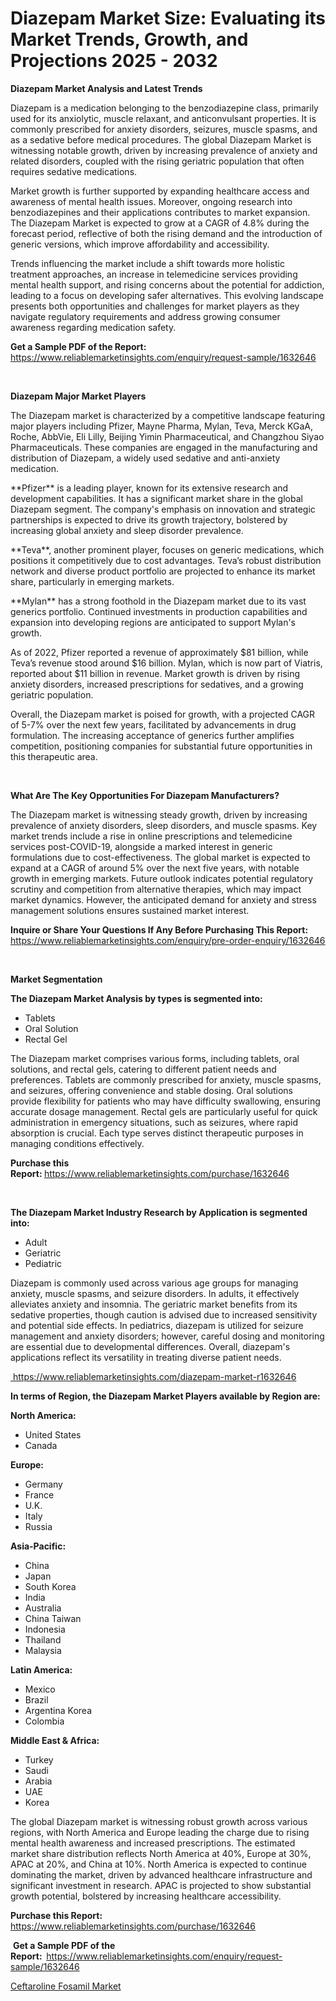 <p><h1>Diazepam Market Size: Evaluating its Market Trends, Growth, and Projections 2025 - 2032</h1></p><p><strong>Diazepam Market Analysis and Latest Trends</strong></p>
<p><p>Diazepam is a medication belonging to the benzodiazepine class, primarily used for its anxiolytic, muscle relaxant, and anticonvulsant properties. It is commonly prescribed for anxiety disorders, seizures, muscle spasms, and as a sedative before medical procedures. The global Diazepam Market is witnessing notable growth, driven by increasing prevalence of anxiety and related disorders, coupled with the rising geriatric population that often requires sedative medications. </p><p>Market growth is further supported by expanding healthcare access and awareness of mental health issues. Moreover, ongoing research into benzodiazepines and their applications contributes to market expansion. The Diazepam Market is expected to grow at a CAGR of 4.8% during the forecast period, reflective of both the rising demand and the introduction of generic versions, which improve affordability and accessibility.</p><p>Trends influencing the market include a shift towards more holistic treatment approaches, an increase in telemedicine services providing mental health support, and rising concerns about the potential for addiction, leading to a focus on developing safer alternatives. This evolving landscape presents both opportunities and challenges for market players as they navigate regulatory requirements and address growing consumer awareness regarding medication safety.</p></p>
<p><strong>Get a Sample PDF of the Report:&nbsp;</strong> <a href="https://www.reliablemarketinsights.com/enquiry/request-sample/1632646?utm_campaign=3218&utm_medium=2&utm_source=Github&utm_content=ia&utm_term=08032025&utm_id=diazepam">https://www.reliablemarketinsights.com/enquiry/request-sample/1632646</a></p>
<p>&nbsp;</p>
<p><strong>Diazepam Major Market Players</strong></p>
<p><p>The Diazepam market is characterized by a competitive landscape featuring major players including Pfizer, Mayne Pharma, Mylan, Teva, Merck KGaA, Roche, AbbVie, Eli Lilly, Beijing Yimin Pharmaceutical, and Changzhou Siyao Pharmaceuticals. These companies are engaged in the manufacturing and distribution of Diazepam, a widely used sedative and anti-anxiety medication.</p><p>**Pfizer** is a leading player, known for its extensive research and development capabilities. It has a significant market share in the global Diazepam segment. The company's emphasis on innovation and strategic partnerships is expected to drive its growth trajectory, bolstered by increasing global anxiety and sleep disorder prevalence.</p><p>**Teva**, another prominent player, focuses on generic medications, which positions it competitively due to cost advantages. Teva’s robust distribution network and diverse product portfolio are projected to enhance its market share, particularly in emerging markets.</p><p>**Mylan** has a strong foothold in the Diazepam market due to its vast generics portfolio. Continued investments in production capabilities and expansion into developing regions are anticipated to support Mylan's growth.</p><p>As of 2022, Pfizer reported a revenue of approximately $81 billion, while Teva’s revenue stood around $16 billion. Mylan, which is now part of Viatris, reported about $11 billion in revenue. Market growth is driven by rising anxiety disorders, increased prescriptions for sedatives, and a growing geriatric population.</p><p>Overall, the Diazepam market is poised for growth, with a projected CAGR of 5-7% over the next few years, facilitated by advancements in drug formulation. The increasing acceptance of generics further amplifies competition, positioning companies for substantial future opportunities in this therapeutic area.</p></p>
<p>&nbsp;</p>
<p><strong>What Are The Key Opportunities For Diazepam Manufacturers?</strong></p>
<p><p>The Diazepam market is witnessing steady growth, driven by increasing prevalence of anxiety disorders, sleep disorders, and muscle spasms. Key market trends include a rise in online prescriptions and telemedicine services post-COVID-19, alongside a marked interest in generic formulations due to cost-effectiveness. The global market is expected to expand at a CAGR of around 5% over the next five years, with notable growth in emerging markets. Future outlook indicates potential regulatory scrutiny and competition from alternative therapies, which may impact market dynamics. However, the anticipated demand for anxiety and stress management solutions ensures sustained market interest.</p></p>
<p><strong>Inquire or Share Your Questions If Any Before Purchasing This Report:</strong> <a href="https://www.reliablemarketinsights.com/enquiry/pre-order-enquiry/1632646?utm_campaign=3218&utm_medium=2&utm_source=Github&utm_content=ia&utm_term=08032025&utm_id=diazepam">https://www.reliablemarketinsights.com/enquiry/pre-order-enquiry/1632646</a></p>
<p>&nbsp;</p>
<p><strong>Market Segmentation</strong></p>
<p><strong>The Diazepam Market Analysis by types is segmented into:</strong></p>
<p><ul><li>Tablets</li><li>Oral Solution</li><li>Rectal Gel</li></ul></p>
<p><p>The Diazepam market comprises various forms, including tablets, oral solutions, and rectal gels, catering to different patient needs and preferences. Tablets are commonly prescribed for anxiety, muscle spasms, and seizures, offering convenience and stable dosing. Oral solutions provide flexibility for patients who may have difficulty swallowing, ensuring accurate dosage management. Rectal gels are particularly useful for quick administration in emergency situations, such as seizures, where rapid absorption is crucial. Each type serves distinct therapeutic purposes in managing conditions effectively.</p></p>
<p><strong>Purchase this Report:&nbsp;</strong><a href="https://www.reliablemarketinsights.com/purchase/1632646?utm_campaign=3218&utm_medium=2&utm_source=Github&utm_content=ia&utm_term=08032025&utm_id=diazepam">https://www.reliablemarketinsights.com/purchase/1632646</a></p>
<p>&nbsp;</p>
<p><strong>The Diazepam Market Industry Research by Application is segmented into:</strong></p>
<p><ul><li>Adult</li><li>Geriatric</li><li>Pediatric</li></ul></p>
<p><p>Diazepam is commonly used across various age groups for managing anxiety, muscle spasms, and seizure disorders. In adults, it effectively alleviates anxiety and insomnia. The geriatric market benefits from its sedative properties, though caution is advised due to increased sensitivity and potential side effects. In pediatrics, diazepam is utilized for seizure management and anxiety disorders; however, careful dosing and monitoring are essential due to developmental differences. Overall, diazepam's applications reflect its versatility in treating diverse patient needs.</p></p>
<p><a href="https://www.reliablemarketinsights.com/diazepam-market-r1632646?utm_campaign=3218&utm_medium=2&utm_source=Github&utm_content=ia&utm_term=08032025&utm_id=diazepam">&nbsp;https://www.reliablemarketinsights.com/diazepam-market-r1632646</a></p>
<p><strong>In terms of Region, the Diazepam Market Players available by Region are:</strong></p>
<p>
    <p> <strong> North America: </strong>
        <ul>
            <li>United States</li>
            <li>Canada</li>
        </ul>
        </p> 
    <p> <strong> Europe: </strong>
        <ul>
            <li>Germany</li>
            <li>France</li>
            <li>U.K.</li>
            <li>Italy</li>
            <li>Russia</li>
        </ul>
        </p> 
    <p> <strong> Asia-Pacific: </strong>
        <ul>
            <li>China</li>
            <li>Japan</li>
            <li>South Korea</li>
            <li>India</li>
            <li>Australia</li>
            <li>China Taiwan</li>
            <li>Indonesia</li>
            <li>Thailand</li>
            <li>Malaysia</li>
        </ul>
        </p> 
    <p> <strong> Latin America: </strong>
        <ul>
            <li>Mexico</li>
            <li>Brazil</li>
            <li>Argentina Korea</li>
            <li>Colombia</li>
        </ul>
        </p> 
    <p> <strong> Middle East & Africa: </strong>
        <ul>
            <li>Turkey</li>
            <li>Saudi</li>
            <li>Arabia</li>
            <li>UAE</li>
            <li>Korea</li>
        </ul>
    </p>
    </p>
<p><p>The global Diazepam market is witnessing robust growth across various regions, with North America and Europe leading the charge due to rising mental health awareness and increased prescriptions. The estimated market share distribution reflects North America at 40%, Europe at 30%, APAC at 20%, and China at 10%. North America is expected to continue dominating the market, driven by advanced healthcare infrastructure and significant investment in research. APAC is projected to show substantial growth potential, bolstered by increasing healthcare accessibility.</p></p>
<p><strong>Purchase this Report: </strong><a href="https://www.reliablemarketinsights.com/purchase/1632646?utm_campaign=3218&utm_medium=2&utm_source=Github&utm_content=ia&utm_term=08032025&utm_id=diazepam">https://www.reliablemarketinsights.com/purchase/1632646</a></p>
<p>&nbsp;<strong>Get a Sample PDF of the Report:&nbsp;&nbsp;</strong><a href="https://www.reliablemarketinsights.com/enquiry/request-sample/1632646?utm_campaign=3218&utm_medium=2&utm_source=Github&utm_content=ia&utm_term=08032025&utm_id=diazepam">https://www.reliablemarketinsights.com/enquiry/request-sample/1632646</a></p>
<p><strong></strong></p>
<p><p><a href="https://github.com/wakerizaak8g/Market-Research-Report-List-1/blob/main/ceftaroline-fosamil-market.md?utm_campaign=3218&utm_medium=2&utm_source=Github&utm_content=ia&utm_term=08032025&utm_id=diazepam">Ceftaroline Fosamil Market</a></p></p>